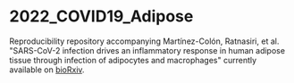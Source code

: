 # 2022_COVID19_Adipose

Reproducibility repository accompanying Martínez-Colón, Ratnasiri, et al. "SARS-CoV-2 infection drives an inflammatory response in human adipose tissue through infection of adipocytes and macrophages" currently available on [bioRxiv](https://www.biorxiv.org/content/10.1101/2021.10.24.465626v1.full?fbclid=IwAR1r812sTIAtdsvtOGYkADCqWno8cfLSHoFfWCoWZL4zVpRZWDGz_lvOywo).
